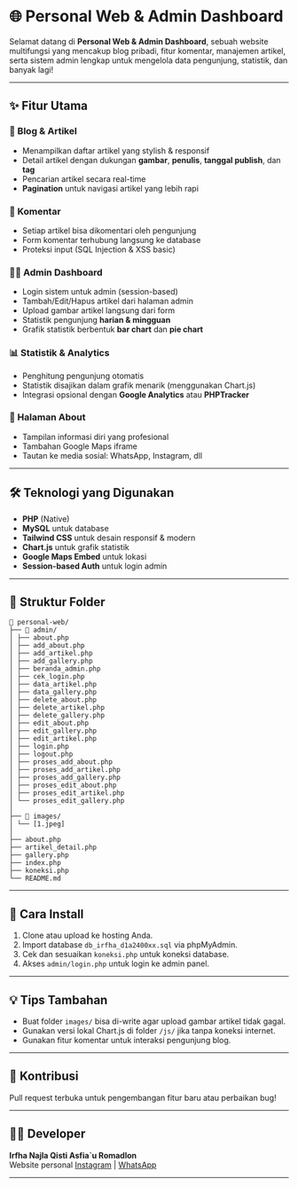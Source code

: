 # 🌐 Personal Web & Admin Dashboard

Selamat datang di **Personal Web & Admin Dashboard**, sebuah website multifungsi yang mencakup blog pribadi, fitur komentar, manajemen artikel, serta sistem admin lengkap untuk mengelola data pengunjung, statistik, dan banyak lagi!

---

## ✨ Fitur Utama

### 📰 Blog & Artikel
- Menampilkan daftar artikel yang stylish & responsif
- Detail artikel dengan dukungan **gambar**, **penulis**, **tanggal publish**, dan **tag**
- Pencarian artikel secara real-time
- **Pagination** untuk navigasi artikel yang lebih rapi

### 💬 Komentar
- Setiap artikel bisa dikomentari oleh pengunjung
- Form komentar terhubung langsung ke database
- Proteksi input (SQL Injection & XSS basic)

### 🧑‍💻 Admin Dashboard
- Login sistem untuk admin (session-based)
- Tambah/Edit/Hapus artikel dari halaman admin
- Upload gambar artikel langsung dari form
- Statistik pengunjung **harian & mingguan**
- Grafik statistik berbentuk **bar chart** dan **pie chart**

### 📊 Statistik & Analytics
- Penghitung pengunjung otomatis
- Statistik disajikan dalam grafik menarik (menggunakan Chart.js)
- Integrasi opsional dengan **Google Analytics** atau **PHPTracker**

### 📍 Halaman About
- Tampilan informasi diri yang profesional
- Tambahan Google Maps iframe
- Tautan ke media sosial: WhatsApp, Instagram, dll

---

## 🛠️ Teknologi yang Digunakan

- **PHP** (Native)
- **MySQL** untuk database
- **Tailwind CSS** untuk desain responsif & modern
- **Chart.js** untuk grafik statistik
- **Google Maps Embed** untuk lokasi
- **Session-based Auth** untuk login admin

---

## 📂 Struktur Folder
```
📁 personal-web/
├── 📁 admin/
│ ├── about.php
│ ├── add_about.php
│ ├── add_artikel.php
│ ├── add_gallery.php
│ ├── beranda_admin.php
│ ├── cek_login.php
│ ├── data_artikel.php
│ ├── data_gallery.php
│ ├── delete_about.php
│ ├── delete_artikel.php
│ ├── delete_gallery.php
│ ├── edit_about.php
│ ├── edit_gallery.php
│ ├── edit_artikel.php
│ ├── login.php
│ ├── logout.php
│ ├── proses_add_about.php
│ ├── proses_add_artikel.php
│ ├── proses_add_gallery.php
│ ├── proses_edit_about.php
│ ├── proses_edit_artikel.php
│ └── proses_edit_gallery.php
│
├── 📁 images/
│ └── [1.jpeg]
│
├── about.php
├── artikel_detail.php
├── gallery.php
├── index.php
├── koneksi.php
└── README.md
```

---

## 🚀 Cara Install

1. Clone atau upload ke hosting Anda.
2. Import database `db_irfha_d1a2400xx.sql` via phpMyAdmin.
3. Cek dan sesuaikan `koneksi.php` untuk koneksi database.
4. Akses `admin/login.php` untuk login ke admin panel.

---

## 💡 Tips Tambahan

- Buat folder `images/` bisa di-write agar upload gambar artikel tidak gagal.
- Gunakan versi lokal Chart.js di folder `/js/` jika tanpa koneksi internet.
- Gunakan fitur komentar untuk interaksi pengunjung blog.

---

## 🤝 Kontribusi

Pull request terbuka untuk pengembangan fitur baru atau perbaikan bug!

---

## 👨‍💻 Developer

**Irfha Najla Qisti Asfia`u Romadlon**  
Website personal
[Instagram](https://instagram.com/itsnaqis.ar) | [WhatsApp](https://wa.me/6289524108860)

---
